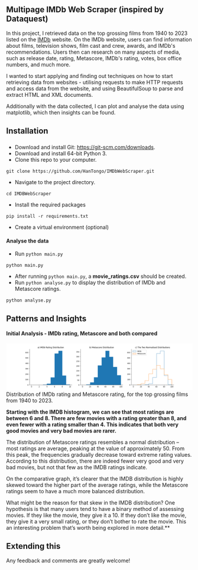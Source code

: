 Multipage IMDb Web Scraper (inspired by Dataquest)
--------------------------------------------------

In this project, I retrieved data on the top grossing films from 1940 to 2023 listed on the [IMDb](https://www.imdb.com/) website.
On the IMDb website, users can find information about films, television shows, film cast and crew, awards, and IMDb's recommendations.
Users then can research on many aspects of media, such as release date, rating, Metascore, IMDb's rating, votes, box office numbers, and much more.

I wanted to start applying and finding out techniques on how to start retrieving data from websites - utilising requests to make HTTP requests and access data from the website, and using BeautifulSoup to parse and extract HTML and XML documents.

Additionally with the data collected, I can plot and analyse the data using matplotlib, which then insights can be found. 

Installation
------------

###
* Download and install Git: https://git-scm.com/downloads. 
* Download and install 64-bit Python 3. 
* Clone this repo to your computer.
```shell
git clone https://github.com/HanTongo/IMDbWebScraper.git
```
* Navigate to the project directory.
```shell
cd IMDBWebScraper
```
* Install the required packages 
```shell
pip install -r requirements.txt
```
  * Create a virtual environment (optional)


#### Analyse the data

* Run `python main.py`
```shell
python main.py
```
* After running `python main.py`, a **movie_ratings.csv** should be created.
* Run `python analyse.py` to display the distribution of IMDb and Metascore ratings. 
```shell
python analyse.py
```

Patterns and Insights
--------------------

#### Initial Analysis - IMDb rating, Metascore and both compared

!["IMDb and Metascore Rating, and both compared"](assets/Figure_1.png)
Distribution of IMDb rating and Metascore rating, for the top grossing films from 1940 to 2023. 


**Starting with the IMDB histogram, we can see that most ratings are between 6 and 8. There are few movies with a rating greater than 8, and even fewer with a rating smaller than 4. This indicates that both very good movies and very bad movies are rarer.**

The distribution of Metascore ratings resembles a normal distribution – most ratings are average, peaking at the value of approximately 50. From this peak, the frequencies gradually decrease toward extreme rating values. According to this distribution, there are indeed fewer very good and very bad movies, but not that few as the IMDB ratings indicate.

On the comparative graph, it’s clearer that the IMDB distribution is highly skewed toward the higher part of the average ratings, while the Metascore ratings seem to have a much more balanced distribution.

What might be the reason for that skew in the IMDB distribution? One hypothesis is that many users tend to have a binary method of assessing movies. If they like the movie, they give it a 10. If they don’t like the movie, they give it a very small rating, or they don’t bother to rate the movie. This an interesting problem that’s worth being explored in more detail.**


Extending this
--------------

Any feedback and comments are greatly welcome!